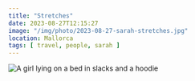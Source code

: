 ```yaml
---
title: "Stretches"
date: 2023-08-27T12:15:27
image: "/img/photo/2023-08-27-sarah-stretches.jpg"
location: Mallorca
tags: [ travel, people, sarah ]
---
```


![A girl lying on a bed in slacks and a hoodie](/img/photo/2023-08-27-sarah-stretches.jpg)
